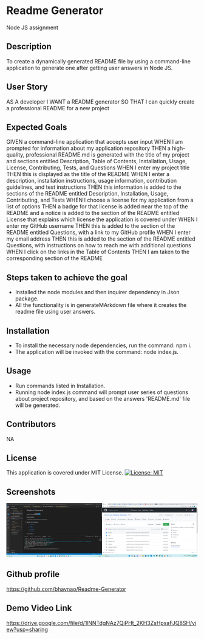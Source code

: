 # Readme Generator
Node JS assignment
## Description
To create a dynamically generated README file by using a command-line application to generate one after getting user answers in Node JS.
## User Story
AS A developer
I WANT a README generator
SO THAT I can quickly create a professional README for a new project
## Expected Goals

GIVEN a command-line application that accepts user input
WHEN I am prompted for information about my application repository
THEN a high-quality, professional README.md is generated with the title of my project and sections entitled Description, Table of Contents, Installation, Usage, License, Contributing, Tests, and Questions
WHEN I enter my project title
THEN this is displayed as the title of the README
WHEN I enter a description, installation instructions, usage information, contribution guidelines, and test instructions
THEN this information is added to the sections of the README entitled Description, Installation, Usage, Contributing, and Tests
WHEN I choose a license for my application from a list of options
THEN a badge for that license is added near the top of the README and a notice is added to the section of the README entitled License that explains which license the application is covered under
WHEN I enter my GitHub username
THEN this is added to the section of the README entitled Questions, with a link to my GitHub profile
WHEN I enter my email address
THEN this is added to the section of the README entitled Questions, with instructions on how to reach me with additional questions
WHEN I click on the links in the Table of Contents
THEN I am taken to the corresponding section of the README
## Steps taken to achieve the goal

* Installed the node modules and then inquirer dependency in Json package.
* All the functionality is in generateMArkdown file where it creates the readme file using user answers.

## Installation
* To install the necessary node dependencies, run the command:  npm i.
* The application will be invoked with the command: node index.js.

## Usage
* Run commands listed in Installation.
* Running node index.js command will prompt user series of questions about project repository, and based on the answers 'README.md' file will be generated.


## Contributors
 NA

 ## License
  This application is covered under MIT License.
  [![License: MIT](https://img.shields.io/badge/License-MIT-blue.svg)](https://opensource.org/licenses/MIT)


## Screenshots
![Readme Geerator](./images/Screenshot-1.png)


## Github profile
https://github.com/bhavnao/Readme-Generator

## Demo Video Link
https://drive.google.com/file/d/1lNNTdgNAz7QjPHt_2KH3ZsHpsaFJQ8SH/view?usp=sharing







